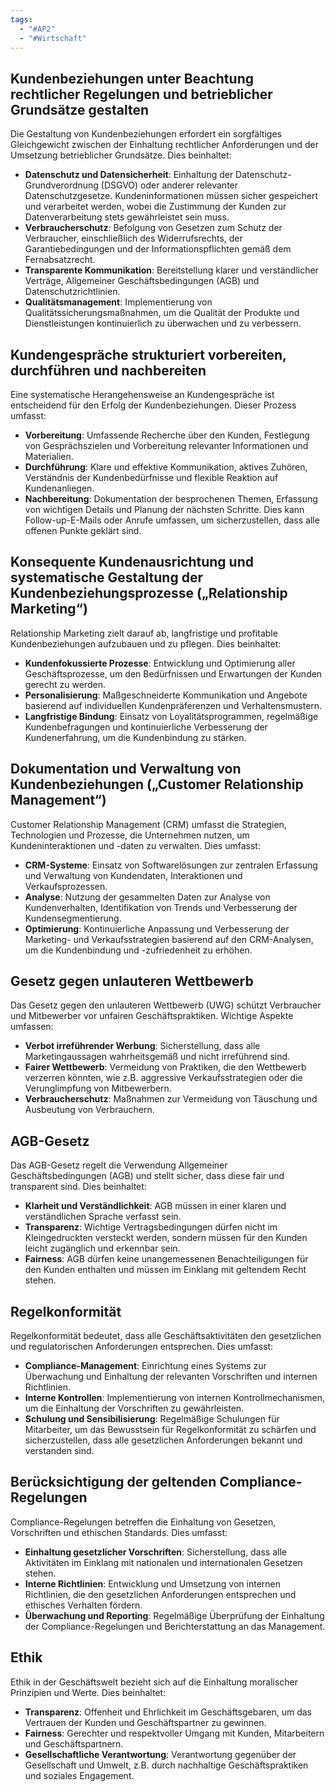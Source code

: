 ```yaml
---
tags:
  - "#AP2"
  - "#Wirtschaft"
---
```

## Kundenbeziehungen unter Beachtung rechtlicher Regelungen und betrieblicher Grundsätze gestalten
Die Gestaltung von Kundenbeziehungen erfordert ein sorgfältiges Gleichgewicht zwischen der Einhaltung rechtlicher Anforderungen und der Umsetzung betrieblicher Grundsätze. Dies beinhaltet:
+ **Datenschutz und Datensicherheit**: Einhaltung der Datenschutz-Grundverordnung (DSGVO) oder anderer relevanter Datenschutzgesetze. Kundeninformationen müssen sicher gespeichert und verarbeitet werden, wobei die Zustimmung der Kunden zur Datenverarbeitung stets gewährleistet sein muss.
+ **Verbraucherschutz**: Befolgung von Gesetzen zum Schutz der Verbraucher, einschließlich des Widerrufsrechts, der Garantiebedingungen und der Informationspflichten gemäß dem Fernabsatzrecht.
+ **Transparente Kommunikation**: Bereitstellung klarer und verständlicher Verträge, Allgemeiner Geschäftsbedingungen (AGB) und Datenschutzrichtlinien.
+ **Qualitätsmanagement**: Implementierung von Qualitätssicherungsmaßnahmen, um die Qualität der Produkte und Dienstleistungen kontinuierlich zu überwachen und zu verbessern.

## Kundengespräche strukturiert vorbereiten, durchführen und nachbereiten
Eine systematische Herangehensweise an Kundengespräche ist entscheidend für den Erfolg der Kundenbeziehungen. Dieser Prozess umfasst:
+ **Vorbereitung**: Umfassende Recherche über den Kunden, Festlegung von Gesprächszielen und Vorbereitung relevanter Informationen und Materialien.
+ **Durchführung**: Klare und effektive Kommunikation, aktives Zuhören, Verständnis der Kundenbedürfnisse und flexible Reaktion auf Kundenanliegen.
+ **Nachbereitung**: Dokumentation der besprochenen Themen, Erfassung von wichtigen Details und Planung der nächsten Schritte. Dies kann Follow-up-E-Mails oder Anrufe umfassen, um sicherzustellen, dass alle offenen Punkte geklärt sind.

## Konsequente Kundenausrichtung und systematische Gestaltung der Kundenbeziehungsprozesse („Relationship Marketing“)
Relationship Marketing zielt darauf ab, langfristige und profitable Kundenbeziehungen aufzubauen und zu pflegen. Dies beinhaltet:
+ **Kundenfokussierte Prozesse**: Entwicklung und Optimierung aller Geschäftsprozesse, um den Bedürfnissen und Erwartungen der Kunden gerecht zu werden.
+ **Personalisierung**: Maßgeschneiderte Kommunikation und Angebote basierend auf individuellen Kundenpräferenzen und Verhaltensmustern.
+ **Langfristige Bindung**: Einsatz von Loyalitätsprogrammen, regelmäßige Kundenbefragungen und kontinuierliche Verbesserung der Kundenerfahrung, um die Kundenbindung zu stärken.

## Dokumentation und Verwaltung von Kundenbeziehungen („Customer Relationship Management“)
Customer Relationship Management (CRM) umfasst die Strategien, Technologien und Prozesse, die Unternehmen nutzen, um Kundeninteraktionen und -daten zu verwalten. Dies umfasst:
+ **CRM-Systeme**: Einsatz von Softwarelösungen zur zentralen Erfassung und Verwaltung von Kundendaten, Interaktionen und Verkaufsprozessen.
+ **Analyse**: Nutzung der gesammelten Daten zur Analyse von Kundenverhalten, Identifikation von Trends und Verbesserung der Kundensegmentierung.
+ **Optimierung**: Kontinuierliche Anpassung und Verbesserung der Marketing- und Verkaufsstrategien basierend auf den CRM-Analysen, um die Kundenbindung und -zufriedenheit zu erhöhen.

## Gesetz gegen unlauteren Wettbewerb
Das Gesetz gegen den unlauteren Wettbewerb (UWG) schützt Verbraucher und Mitbewerber vor unfairen Geschäftspraktiken. Wichtige Aspekte umfassen:
+ **Verbot irreführender Werbung**: Sicherstellung, dass alle Marketingaussagen wahrheitsgemäß und nicht irreführend sind.
+ **Fairer Wettbewerb**: Vermeidung von Praktiken, die den Wettbewerb verzerren könnten, wie z.B. aggressive Verkaufsstrategien oder die Verunglimpfung von Mitbewerbern.
+ **Verbraucherschutz**: Maßnahmen zur Vermeidung von Täuschung und Ausbeutung von Verbrauchern.

## AGB-Gesetz
Das AGB-Gesetz regelt die Verwendung Allgemeiner Geschäftsbedingungen (AGB) und stellt sicher, dass diese fair und transparent sind. Dies beinhaltet:
+ **Klarheit und Verständlichkeit**: AGB müssen in einer klaren und verständlichen Sprache verfasst sein.
+ **Transparenz**: Wichtige Vertragsbedingungen dürfen nicht im Kleingedruckten versteckt werden, sondern müssen für den Kunden leicht zugänglich und erkennbar sein.
+ **Fairness**: AGB dürfen keine unangemessenen Benachteiligungen für den Kunden enthalten und müssen im Einklang mit geltendem Recht stehen.

## Regelkonformität
Regelkonformität bedeutet, dass alle Geschäftsaktivitäten den gesetzlichen und regulatorischen Anforderungen entsprechen. Dies umfasst:
+ **Compliance-Management**: Einrichtung eines Systems zur Überwachung und Einhaltung der relevanten Vorschriften und internen Richtlinien.
+ **Interne Kontrollen**: Implementierung von internen Kontrollmechanismen, um die Einhaltung der Vorschriften zu gewährleisten.
+ **Schulung und Sensibilisierung**: Regelmäßige Schulungen für Mitarbeiter, um das Bewusstsein für Regelkonformität zu schärfen und sicherzustellen, dass alle gesetzlichen Anforderungen bekannt und verstanden sind.

## Berücksichtigung der geltenden Compliance-Regelungen
Compliance-Regelungen betreffen die Einhaltung von Gesetzen, Vorschriften und ethischen Standards. Dies umfasst:
+ **Einhaltung gesetzlicher Vorschriften**: Sicherstellung, dass alle Aktivitäten im Einklang mit nationalen und internationalen Gesetzen stehen.
+ **Interne Richtlinien**: Entwicklung und Umsetzung von internen Richtlinien, die den gesetzlichen Anforderungen entsprechen und ethisches Verhalten fördern.
+ **Überwachung und Reporting**: Regelmäßige Überprüfung der Einhaltung der Compliance-Regelungen und Berichterstattung an das Management.

## Ethik
Ethik in der Geschäftswelt bezieht sich auf die Einhaltung moralischer Prinzipien und Werte. Dies beinhaltet:
+ **Transparenz**: Offenheit und Ehrlichkeit im Geschäftsgebaren, um das Vertrauen der Kunden und Geschäftspartner zu gewinnen.
+ **Fairness**: Gerechter und respektvoller Umgang mit Kunden, Mitarbeitern und Geschäftspartnern.
+ **Gesellschaftliche Verantwortung**: Verantwortung gegenüber der Gesellschaft und Umwelt, z.B. durch nachhaltige Geschäftspraktiken und soziales Engagement.

